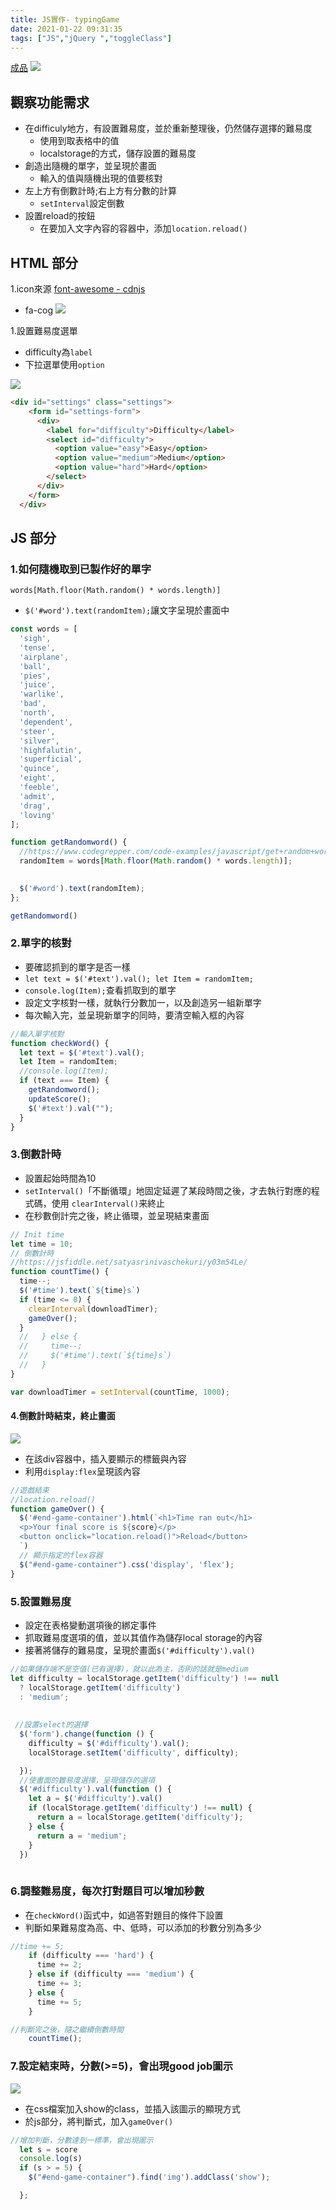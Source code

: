 ```yaml
---
title: JS實作- typingGame
date: 2021-01-22 09:31:35
tags: ["JS","jQuery ","toggleClass"]
---
```

[成品](https://eva813.github.io/Eva_portfolio/typeGame/typeGame.html)
![](https://i.imgur.com/fC1gVUt.png)

## 觀察功能需求
* 在difficuly地方，有設置難易度，並於重新整理後，仍然儲存選擇的難易度
    * 使用到取表格中的值
    * localstorage的方式，儲存設置的難易度
* 創造出隨機的單字，並呈現於畫面
    * 輸入的值與隨機出現的值要核對
* 左上方有倒數計時;右上方有分數的計算
    * `setInterval`設定倒數
* 設置reload的按鈕
    * 在要加入文字內容的容器中，添加`location.reload()`

## HTML 部分

1.icon來源
[font-awesome - cdnjs](https://www.codegrepper.com/code-examples/c/font-awesome+-+cdnjs.com+-+The+best+FOSS+CDN+for+web)

* fa-cog
![](https://i.imgur.com/uN4HVq7.png)


1.設置難易度選單

 * difficulty為`label`
 * 下拉選單使用`option`
 
 ![](https://i.imgur.com/99JhtOs.png)

```html
<div id="settings" class="settings">
    <form id="settings-form">
      <div>
        <label for="difficulty">Difficulty</label>
        <select id="difficulty">
          <option value="easy">Easy</option>
          <option value="medium">Medium</option>
          <option value="hard">Hard</option>
        </select>
      </div>
    </form>
  </div>


```

## JS 部分

### 1.如何隨機取到已製作好的單字
`words[Math.floor(Math.random() * words.length)]`
* `$('#word').text(randomItem);`讓文字呈現於畫面中

```javascript
const words = [
  'sigh',
  'tense',
  'airplane',
  'ball',
  'pies',
  'juice',
  'warlike',
  'bad',
  'north',
  'dependent',
  'steer',
  'silver',
  'highfalutin',
  'superficial',
  'quince',
  'eight',
  'feeble',
  'admit',
  'drag',
  'loving'
];
```
```javascript
function getRandomword() {
  //https://www.codegrepper.com/code-examples/javascript/get+random+word+from+array+javascript
  randomItem = words[Math.floor(Math.random() * words.length)];
  

  $('#word').text(randomItem);
};

getRandomword()
```


### 2.單字的核對
* 要確認抓到的單字是否一樣
* `let text = $('#text').val(); let Item = randomItem;`
*  `console.log(Item);`查看抓取到的單字
* 設定文字核對一樣，就執行分數加一，以及創造另一組新單字  
* 每次輸入完，並呈現新單字的同時，要清空輸入框的內容
```javascript
//輸入單字核對
function checkWord() {
  let text = $('#text').val();
  let Item = randomItem;
  //console.log(Item);
  if (text === Item) {
    getRandomword();
    updateScore();
    $('#text').val("");
  }
}
```

### 3.倒數計時

* 設置起始時間為10
* `setInterval()`「不斷循環」地固定延遲了某段時間之後，才去執行對應的程式碼，使用 `clearInterval()`来終止
* 在秒數倒計完之後，終止循環，並呈現結束畫面


```javascript
// Init time
let time = 10;
// 倒數計時
//https://jsfiddle.net/satyasrinivaschekuri/y03m54Le/
function countTime() {
  time--;
  $('#time').text(`${time}s`)
  if (time <= 0) {
    clearInterval(downloadTimer);
    gameOver();
  }
  //   } else {
  //     time--;
  //     $('#time').text(`${time}s`)
  //   }
}

var downloadTimer = setInterval(countTime, 1000);
```


#### 4.倒數計時結束，終止畫面

![](https://i.imgur.com/r9oXFmc.png)

* 在該div容器中，插入要顯示的標籤與內容
* 利用`display:flex`呈現該內容


```javascript
//遊戲結束
//location.reload()
function gameOver() {
  $('#end-game-container').html(`<h1>Time ran out</h1>
  <p>Your final score is ${score}</p>
  <button onclick="location.reload()">Reload</button>
  `)
  // 顯示指定的flex容器
  $("#end-game-container").css('display', 'flex');
}
```


### 5.設置難易度

* 設定在表格變動選項後的綁定事件
* 抓取難易度選項的值，並以其值作為儲存local storage的內容
* 接著將儲存的難易度，呈現於畫面`$('#difficulty').val()`

```javascript
//如果儲存端不是空值(已有選擇)，就以此為主，否則的話就是medium
let difficulty = localStorage.getItem('difficulty') !== null
  ? localStorage.getItem('difficulty')
  : 'medium';
  
  
 //設置select的選擇
  $('form').change(function () {
    difficulty = $('#difficulty').val();
    localStorage.setItem('difficulty', difficulty);

  });
  //使畫面的難易度選擇，呈現儲存的選項
  $('#difficulty').val(function () {
    let a = $('#difficulty').val()
    if (localStorage.getItem('difficulty') !== null) {
      return a = localStorage.getItem('difficulty');
    } else {
      return a = 'medium';
    }
  }) 
  
```


### 6.調整難易度，每次打對題目可以增加秒數
* 在`checkWord()`函式中，如過答對題目的條件下設置
* 判斷如果難易度為高、中、低時，可以添加的秒數分別為多少

```javascript
//time += 5;
    if (difficulty === 'hard') {
      time += 2;
    } else if (difficulty === 'medium') {
      time += 3;
    } else {
      time += 5;
    }

//判斷完之後，隨之繼續倒數時間
    countTime();
```
### 7.設定結束時，分數(>=5)，會出現good job圖示

![](https://i.imgur.com/2YKGGsw.png)

* 在css檔案加入show的class，並插入該圖示的顯現方式
* 於js部分，將判斷式，加入`gameOver()`


```javascript
//增加判斷，分數達到一標準，會出現圖示
  let s = score
  console.log(s)
  if (s > = 5) {
    $("#end-game-container").find('img').addClass('show');

  };

```
